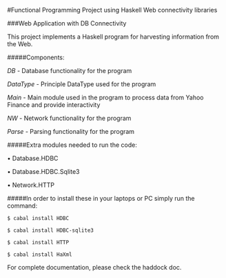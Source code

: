 #Functional Programming Project using Haskell Web connectivity libraries

###Web Application with DB Connectivity

This project implements a Haskell program for harvesting information from the Web. 

#####Components:

*_DB_* - Database functionality for the program

*_DataType_* - Principle DataType used for the program

*_Main_* - Main module used in the program to process data from Yahoo Finance and provide interactivity

*_NW_* - Network functionality for the program

*_Parse_* - Parsing functionality for the program


#####Extra modules needed to run the code: 

• Database.HDBC

• Database.HDBC.Sqlite3

• Network.HTTP


#####In order to install these in your laptops or PC simply run the command:
```
$ cabal install HDBC

$ cabal install HDBC-sqlite3

$ cabal install HTTP

$ cabal install HaXml
```

For complete documentation, please check the haddock doc.
